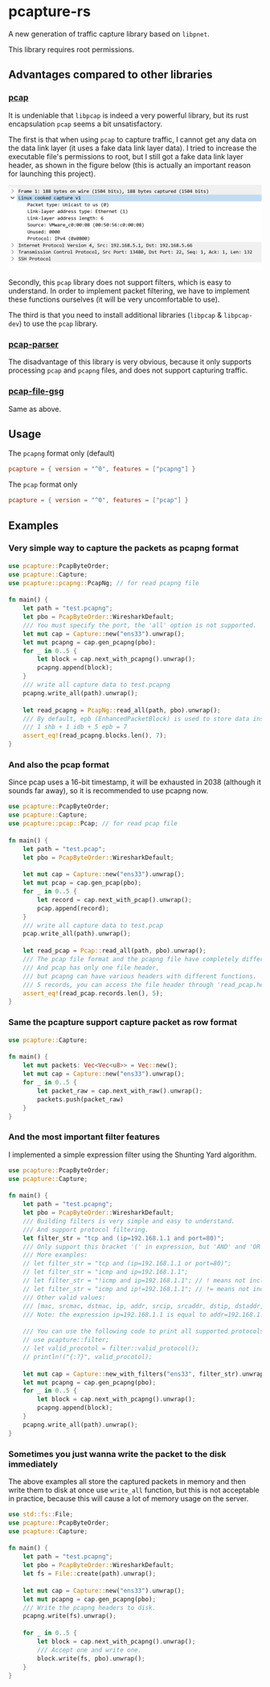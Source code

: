 # pcapture-rs

A new generation of traffic capture library based on `libpnet`.

This library requires root permissions.

## Advantages compared to other libraries

### [pcap](https://crates.io/crates/pcap)

It is undeniable that `libpcap` is indeed a very powerful library, but its rust encapsulation `pcap` seems a bit unsatisfactory.

The first is that when using `pcap` to capture traffic, I cannot get any data on the data link layer (it uses a fake data link layer data). I tried to increase the executable file's permissions to root, but I still got a fake data link layer header, as shown in the figure below (this is actually an important reason for launching this project).

![pcap problem](./images/pcap_problem.png)

Secondly, this `pcap` library does not support filters, which is easy to understand. In order to implement packet filtering, we have to implement these functions ourselves (it will be very uncomfortable to use).

The third is that you need to install additional libraries (`libpcap` & `libpcap-dev`) to use the `pcap` library.

### [pcap-parser](https://crates.io/crates/pcap-parser)

The disadvantage of this library is very obvious, because it only supports processing `pcap` and `pcapng` files, and does not support capturing traffic.

### [pcap-file-gsg](https://crates.io/crates/pcap-file-gsg)

Same as above.

## Usage

The `pcapng` format only (default)
```toml
pcapture = { version = "^0", features = ["pcapng"] }
```

The `pcap` format only
```toml
pcapture = { version = "^0", features = ["pcap"] }
```

## Examples

### Very simple way to capture the packets as pcapng format

```rust
use pcapture::PcapByteOrder;
use pcapture::Capture;
use pcapture::pcapng::PcapNg; // for read pcapng file

fn main() {
    let path = "test.pcapng";
    let pbo = PcapByteOrder::WiresharkDefault;
    /// You must specify the port, the 'all' option is not supported.
    let mut cap = Capture::new("ens33").unwrap();
    let mut pcapng = cap.gen_pcapng(pbo);
    for _ in 0..5 {
        let block = cap.next_with_pcapng().unwrap();
        pcapng.append(block);
    }
    /// write all capture data to test.pcapng
    pcapng.write_all(path).unwrap();

    let read_pcapng = PcapNg::read_all(path, pbo).unwrap();
    /// By default, epb (EnhancedPacketBlock) is used to store data instead of spb (SimplePacketBlock).
    /// 1 shb + 1 idb + 5 epb = 7
    assert_eq!(read_pcapng.blocks.len(), 7);
}
```

### And also the pcap format

Since pcap uses a 16-bit timestamp, it will be exhausted in 2038 (although it sounds far away), so it is recommended to use pcapng now.

```rust
use pcapture::PcapByteOrder;
use pcapture::Capture;
use pcapture::pcap::Pcap; // for read pcap file

fn main() {
    let path = "test.pcap";
    let pbo = PcapByteOrder::WiresharkDefault;

    let mut cap = Capture::new("ens33").unwrap();
    let mut pcap = cap.gen_pcap(pbo);
    for _ in 0..5 {
        let record = cap.next_with_pcap().unwrap();
        pcap.append(record);
    }
    /// write all capture data to test.pcap
    pcap.write_all(path).unwrap();

    let read_pcap = Pcap::read_all(path, pbo).unwrap();
    /// The pcap file format and the pcapng file have completely different structures.
    /// And pcap has only one file header,
    /// but pcapng can have various headers with different functions.
    /// 5 records, you can access the file header through 'read_pcap.header'.
    assert_eq!(read_pcap.records.len(), 5);
}
```

### Same the pcapture support capture packet as row format

```rust
use pcapture::Capture;

fn main() {
    let mut packets: Vec<Vec<u8>> = Vec::new();
    let mut cap = Capture::new("ens33").unwrap();
    for _ in 0..5 {
        let packet_raw = cap.next_with_raw().unwrap();
        packets.push(packet_raw)
    }
}
```

### And the most important filter features

I implemented a simple expression filter using the Shunting Yard algorithm.

```rust
use pcapture::PcapByteOrder;
use pcapture::Capture;

fn main() {
    let path = "test.pcapng";
    let pbo = PcapByteOrder::WiresharkDefault;
    /// Building filters is very simple and easy to understand.
    /// And support protocol filtering.
    let filter_str = "tcp and (ip=192.168.1.1 and port=80)";
    /// Only support this bracket '(' in expression, but 'AND' and 'OR' support both uppercase and lowercase.
    /// More examples:
    // let filter_str = "tcp and (ip=192.168.1.1 or port=80)";
    // let filter_str = "icmp and ip=192.168.1.1";
    // let filter_str = "!icmp and ip=192.168.1.1"; // ! means not include any icmp packet
    // let filter_str = "icmp and ip!=192.168.1.1"; // != means not include any packet which addr is 192.168.1.1
    /// Other valid values:
    /// [mac, srcmac, dstmac, ip, addr, srcip, srcaddr, dstip, dstaddr, port, srcport, dstport]
    /// Note: the expression ip=192.168.1.1 is equal to addr=192.168.1.1

    /// You can use the following code to print all supported protocols.
    // use pcapture::filter;
    // let valid_procotol = filter::valid_protocol();
    // println!("{:?}", valid_procotol);

    let mut cap = Capture::new_with_filters("ens33", filter_str).unwrap();
    let mut pcapng = cap.gen_pcapng(pbo);
    for _ in 0..5 {
        let block = cap.next_with_pcapng().unwrap();
        pcapng.append(block);
    }
    pcapng.write_all(path).unwrap();
}
```

### Sometimes you just wanna write the packet to the disk immediately

The above examples all store the captured packets in memory and then write them to disk at once use `write_all` function, but this is not acceptable in practice, because this will cause a lot of memory usage on the server.

```rust
use std::fs::File;
use pcapture::PcapByteOrder;
use pcapture::Capture;

fn main() {
    let path = "test.pcapng";
    let pbo = PcapByteOrder::WiresharkDefault;
    let fs = File::create(path).unwrap();

    let mut cap = Capture::new("ens33").unwrap();
    let mut pcapng = cap.gen_pcapng(pbo);
    /// Write the pcapng headers to disk.
    pcapng.write(fs).unwrap();

    for _ in 0..5 {
        let block = cap.next_with_pcapng().unwrap();
        /// Accept one and write one.
        block.write(fs, pbo).unwrap();
    }
}
```